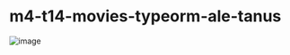 # m4-t14-movies-typeorm-ale-tanus

![image](https://user-images.githubusercontent.com/106698505/222235892-84b78353-36dc-42e2-8818-052f87bdf854.png)

